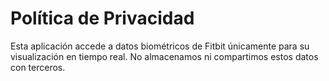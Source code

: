 # Política de Privacidad
Esta aplicación accede a datos biométricos de Fitbit únicamente para su visualización en tiempo real. No almacenamos ni compartimos estos datos con terceros.
